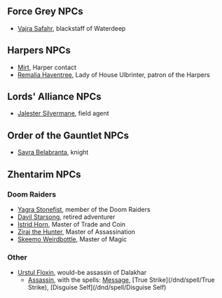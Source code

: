 ## Force Grey NPCs

* [Vajra Safahr](^https://vignette.wikia.nocookie.net/forgottenrealms/images/f/f9/Vajra-5e.png/revision/latest/top-crop/width/360/height/450?cb=20180925013042), blackstaff of Waterdeep

## Harpers NPCs

* [Mirt](^https://vignette.wikia.nocookie.net/forgottenrealms/images/4/44/Mirt-5e.jpg/revision/latest?cb=20181208035731), Harper contact
* [Remalia Haventree](^dragon_heist/remalia.jpeg), Lady of House Ulbrinter, patron of the Harpers

## Lords' Alliance NPCs

* [Jalester Silvermane](^https://vignette.wikia.nocookie.net/forgottenrealms/images/6/6e/Jalester.jpg/revision/latest/top-crop/width/360/height/450?cb=20190301155331), field agent

## Order of the Gauntlet NPCs

* [Savra Belabranta](^https://www.worldanvil.com/uploads/images/a8734ae15f9246236f07065a555a5435.jpg), knight

## Zhentarim NPCs

### Doom Raiders

* [Yagra Stonefist](^https://campaignwiki.org/wiki/NLGNolaTest/download/Image_1_for_Yagra_Stonefist), member of the Doom Raiders
* [Davil Starsong](^https://vignette.wikia.nocookie.net/forgottenrealms/images/8/80/DavilStarsong.png/revision/latest?cb=20190118105332), retired adventurer
* [Istrid Horn](^dragon_heist//static/img/visual_aids/istrid_horn.jpg), Master of Trade and Coin
* [Ziraj the Hunter](^https://vignette.wikia.nocookie.net/forgottenrealms/images/a/a7/Ziraj.png/revision/latest?cb=20190203082219), Master of Assassination
* [Skeemo Weirdbottle](^https://i.pinimg.com/originals/09/70/f5/0970f5d05aa6de40220d1365df4bb522.jpg), Master of Magic

### Other

* [Urstul Floxin](^https://db4sgowjqfwig.cloudfront.net/images/4970455/132fc9524d0b1d699f359905f9f46312.jpg), would-be assassin of Dalakhar
  * [Assassin](https://roll20.net/compendium/dnd5e/Assassin#content), with the spells: [Message](/dnd/spell/Message), [True Strike](/dnd/spell/True Strike), [Disguise Self](/dnd/spell/Disguise Self)

<script type="module">
    import {init_links} from "/js/common/visual_aid_backend.js";
    init_links();
</script>
